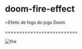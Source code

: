 # doom-fire-effect
🔥Efeito de fogo do jogo Doom

==========================

![fire](https://user-images.githubusercontent.com/62772972/84077283-7c6a5080-a9ad-11ea-8bf8-d9fa40708126.PNG)
